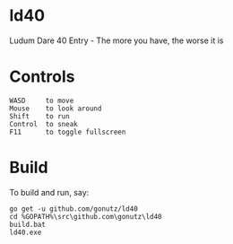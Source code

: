 # ld40

Ludum Dare 40 Entry - The more you have, the worse it is

# Controls

```
WASD     to move
Mouse    to look around
Shift    to run
Control  to sneak
F11      to toggle fullscreen
```

# Build

To build and run, say:

```
go get -u github.com/gonutz/ld40
cd %GOPATH%\src\github.com\gonutz\ld40
build.bat
ld40.exe
```
